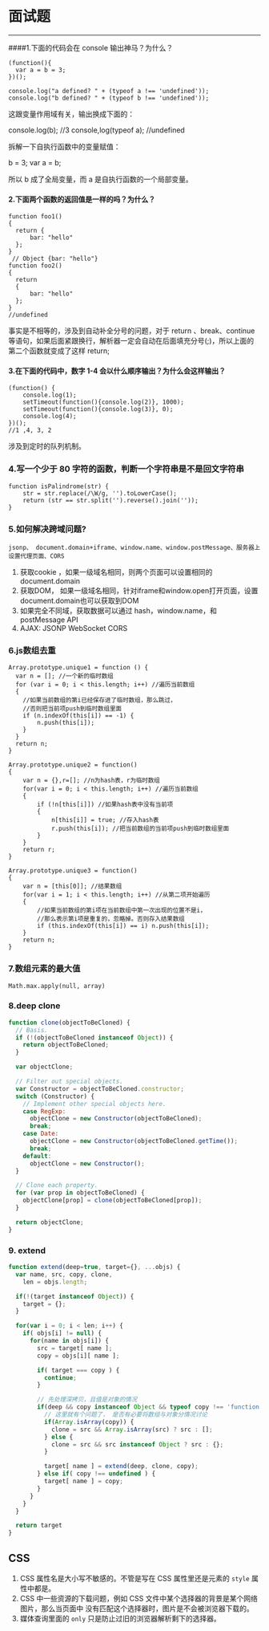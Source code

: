 # 面试题

---

####1.下面的代码会在 console 输出神马？为什么？
```
(function(){
  var a = b = 3;
})();

console.log("a defined? " + (typeof a !== 'undefined'));   
console.log("b defined? " + (typeof b !== 'undefined'));
```
这跟变量作用域有关，输出换成下面的：

console.log(b); //3
console,log(typeof a); //undefined

拆解一下自执行函数中的变量赋值：

b = 3;
var a = b;

所以 b 成了全局变量，而 a 是自执行函数的一个局部变量。

#### 2.下面两个函数的返回值是一样的吗？为什么？
```
function foo1()
{
  return {
      bar: "hello"
  };
}
 // Object {bar: "hello"}
function foo2()
{
  return
  {
      bar: "hello"
  };
}
//undefined
```
事实是不相等的，涉及到自动补全分号的问题，对于 return 、break、continue 等语句，如果后面紧跟换行，解析器一定会自动在后面填充分号(;)，所以上面的第二个函数就变成了这样 return;

#### 3.在下面的代码中，数字 1-4 会以什么顺序输出？为什么会这样输出？
```
(function() {
    console.log(1);
    setTimeout(function(){console.log(2)}, 1000);
    setTimeout(function(){console.log(3)}, 0);
    console.log(4);
})();
//1 ,4, 3, 2
```
涉及到定时的队列机制。

### 4.写一个少于 80 字符的函数，判断一个字符串是不是回文字符串
```
function isPalindrome(str) {
    str = str.replace(/\W/g, '').toLowerCase();
    return (str == str.split('').reverse().join(''));
}
```

### 5.如何解决跨域问题?
    jsonp、 document.domain+iframe、window.name、window.postMessage、服务器上设置代理页面、CORS  
1. 获取cookie ，如果一级域名相同，则两个页面可以设置相同的document.domain  
2. 获取DOM， 如果一级域名相同，针对iframe和window.open打开页面，设置document.domain也可以获取到DOM
3. 如果完全不同域，获取数据可以通过 hash，window.name，和postMessage API
4. AJAX: JSONP WebSocket CORS

### 6.js数组去重
```
Array.prototype.unique1 = function () {
  var n = []; //一个新的临时数组
  for (var i = 0; i < this.length; i++) //遍历当前数组
  {
    //如果当前数组的第i已经保存进了临时数组，那么跳过，
    //否则把当前项push到临时数组里面
    if (n.indexOf(this[i]) == -1) {
        n.push(this[i]);
    }
  }
  return n;
}

Array.prototype.unique2 = function()
{
    var n = {},r=[]; //n为hash表，r为临时数组
    for(var i = 0; i < this.length; i++) //遍历当前数组
    {
        if (!n[this[i]]) //如果hash表中没有当前项
        {
            n[this[i]] = true; //存入hash表
            r.push(this[i]); //把当前数组的当前项push到临时数组里面
        }
    }
    return r;
}

Array.prototype.unique3 = function()
{
    var n = [this[0]]; //结果数组
    for(var i = 1; i < this.length; i++) //从第二项开始遍历
    {
        //如果当前数组的第i项在当前数组中第一次出现的位置不是i，
        //那么表示第i项是重复的，忽略掉。否则存入结果数组
        if (this.indexOf(this[i]) == i) n.push(this[i]);
    }
    return n;
}
```

### 7.数组元素的最大值
`Math.max.apply(null, array)`

### 8.deep clone

```javascript
function clone(objectToBeCloned) {
  // Basis.
  if (!(objectToBeCloned instanceof Object)) {
    return objectToBeCloned;
  }

  var objectClone;

  // Filter out special objects.
  var Constructor = objectToBeCloned.constructor;
  switch (Constructor) {
    // Implement other special objects here.
    case RegExp:
      objectClone = new Constructor(objectToBeCloned);
      break;
    case Date:
      objectClone = new Constructor(objectToBeCloned.getTime());
      break;
    default:
      objectClone = new Constructor();
  }

  // Clone each property.
  for (var prop in objectToBeCloned) {
    objectClone[prop] = clone(objectToBeCloned[prop]);
  }

  return objectClone;
}
```  

### 9. extend

```javascript
function extend(deep=true, target={}, ...objs) {
  var name, src, copy, clone,
    len = objs.length;

  if(!(target instanceof Object)) {
    target = {};
  }

  for(var i = 0; i < len; i++) {
    if( objs[i] != null) {
      for(name in objs[i]) {
        src = target[ name ];
        copy = objs[i][ name ];

        if( target === copy ) {
          continue;
        }

        // 先处理深拷贝，且值是对象的情况
        if(deep && copy instanceof Object && typeof copy !== 'function') {
          // 这里就有个问题了， 是否有必要将数组与对象分情况讨论
          if(Array.isArray(copy)) {
            clone = src && Array.isArray(src) ? src : [];
          } else {
            clone = src && src instanceof Object ? src : {};
          }

          target[ name ] = extend(deep, clone, copy);
        } else if( copy !== undefined ) {
          target[ name ] = copy;
        }
      }
    }
  }

  return target
}

```   

## CSS

1. CSS 属性名是大小写不敏感的。不管是写在 CSS 属性里还是元素的 `style` 属性中都是。   
2. CSS 中一些资源的下载问题，例如 CSS 文件中某个选择器的背景是某个网络图片，那么当页面中
没有匹配这个选择器时，图片是不会被浏览器下载的。
3. 媒体查询里面的 `only` 只是防止过旧的浏览器解析剩下的选择器。